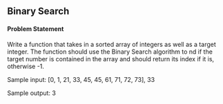 ## Binary Search

#### Problem Statement

Write a function that takes in a sorted array of integers as well as a target integer. The function should use the Binary Search algorithm to nd if the target
number is contained in the array and should return its index if it is, otherwise -1.

Sample input: [0, 1, 21, 33, 45, 45, 61, 71, 72, 73], 33

Sample output: 3
